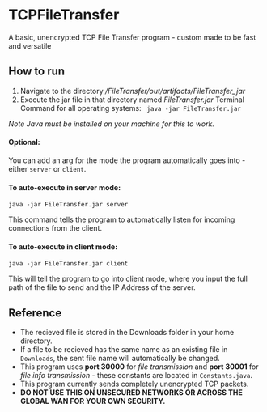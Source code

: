 # TCPFileTransfer
A basic, unencrypted TCP File Transfer program - custom made to be fast and versatile
## How to run
1) Navigate to the directory */FileTransfer/out/artifacts/FileTransfer_jar*
2) Execute the jar file in that directory named *FileTransfer.jar*
Terminal Command for all operating systems:
``` java -jar FileTransfer.jar```

*Note Java must be installed on your machine for this to work.*

#### Optional:

You can add an arg for the mode the program automatically goes into - either `server` or `client`. 

#### To auto-execute in server mode: 

```java -jar FileTransfer.jar server```
  
This command tells the program to automatically listen for incoming connections from the client.

#### To auto-execute in client mode: 

```java -jar FileTransfer.jar client```

This will tell the program to go into client mode, where you input the full path of the file to send and the IP Address of the server.
  
  ## Reference
  * The recieved file is stored in the Downloads folder in your home directory.
  * If a file to be recieved has the same name as an existing file in `Downloads`, the sent file name will automatically be changed.
  * This program uses **port 30000** for *file transmission* and **port 30001** for *file info transmission* - these constants are located in `Constants.java`.
  * This program currently sends completely unencrypted TCP packets.
  * **DO NOT USE THIS ON UNSECURED NETWORKS OR ACROSS THE GLOBAL WAN FOR YOUR OWN SECURITY.**
